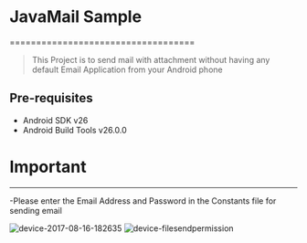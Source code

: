 # JavaMail Sample
===================================
>This Project is to send mail with attachment without having any default Email Application from your Android phone


Pre-requisites
--------------

- Android SDK v26
- Android Build Tools v26.0.0

# Important 
--------------
-Please enter the  Email Address and  Password in the Constants file for sending email 

![device-2017-08-16-182635](https://user-images.githubusercontent.com/26081164/29364992-02ad8af6-82b3-11e7-82e2-ccc6ef92f3dd.png)
![device-filesendpermission](https://user-images.githubusercontent.com/26081164/29365494-e491cd96-82b4-11e7-8f83-cfee753b06f0.png)



